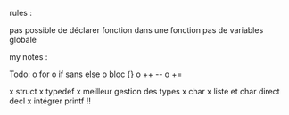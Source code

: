 
rules : 

pas possible de déclarer fonction dans une fonction 
pas de variables globale 






my notes  :




Todo: 
o   for
o   if sans else 
o   bloc {}
o   ++ -- 
o   += 

x   struct 
x   typedef 
x   meilleur gestion des types 
x   char 
x   liste et char direct decl 
x   intégrer printf !!  
